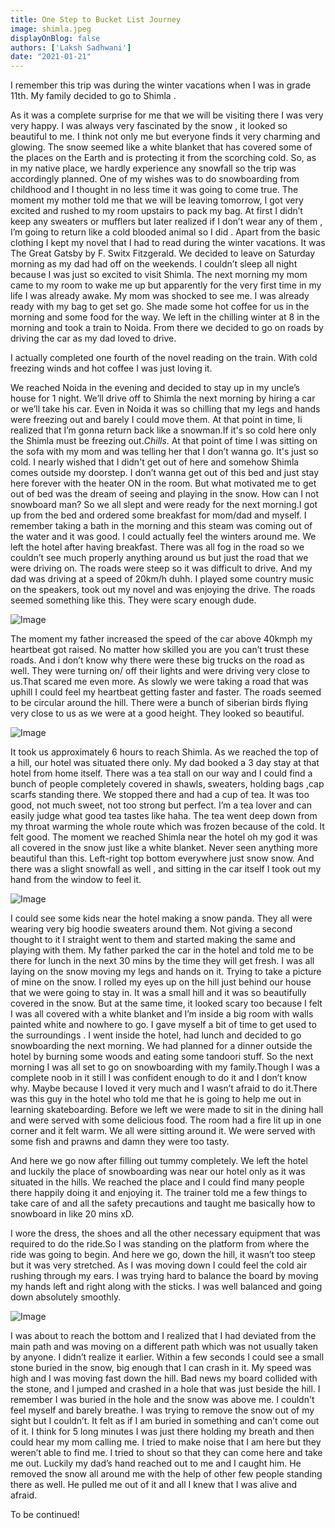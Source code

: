 ```yaml
---
title: One Step to Bucket List Journey
image: shimla.jpeg
displayOnBlog: false
authors: ['Laksh Sadhwani']
date: "2021-01-21"
---
```


I remember this trip was during the winter vacations when I was in grade 11th. My family decided to go to Shimla . 

As it was a complete surprise for me that we will be visiting there I was very very happy.  I was always very fascinated by the snow , it looked so beautiful to me. I think not only me but everyone finds it very charming and glowing. The snow seemed like a white blanket that has covered some of the places on the Earth and is protecting it from the scorching cold. So, as in my native place, we hardly experience any snowfall so the trip was accordingly planned. One of my wishes was to do snowboarding from childhood and I thought in no less time it was going to come true. The moment my mother told me that we will be leaving tomorrow,  I got very excited and rushed to my room upstairs to pack my bag. At first I didn’t keep any sweaters or mufflers but later realized if I don’t wear any of them , I’m going to return like a cold blooded animal so I did . Apart from the basic clothing I kept my novel that I had to read during the winter vacations. It was The Great Gatsby by F. Switx Fitzgerald. We decided to leave on Saturday morning as my dad had off on the weekends.  I couldn’t sleep all night because I was just so excited to visit Shimla. The next morning my mom came to my room to wake me up but apparently for the very first time in my life I was already awake. My mom was shocked to see me. I was already ready with my bag to get set go. She made some hot coffee for us in the morning and  some food for the way. We left in the chilling winter at 8 in the morning and took a train to Noida. From there we decided to go on roads by driving the car as my dad loved to drive.

I actually completed one fourth of the novel reading on the train. With cold freezing winds and hot coffee I was just loving it.

We reached Noida in the evening and decided to stay up in my uncle’s house for 1 night. We’ll drive off to Shimla the next morning by hiring a car or we’ll take his car. Even in Noida it was so chilling that my legs and hands were freezing out and barely I could move them. At that point in time, Ii realized that I’m gonna return back like a snowman.If it's so cold here only the Shimla must be freezing out.*Chills*. At that point of time I was sitting on the sofa with my mom and was telling her that I don’t wanna go. It's just so cold. I nearly wished that I didn't get out of here and somehow Shimla comes outside my doorstep. I don’t wanna get out of this bed and just stay here forever with the heater ON in the room. But what motivated me to get out of bed was the dream of seeing and playing in the snow. How can I not snowboard man?  So we all slept and were ready for the next morning.I got up from the bed and ordered some breakfast for mom/dad and myself. I remember taking a bath in the morning and this steam was coming out of the water and it was good. I could actually feel the winters around me. We left the hotel after having breakfast. There was all fog in the road so we couldn’t see much properly anything around us but just the road that we were driving on. The roads were steep so it was difficult to drive. And my dad was driving at a speed of 20km/h duhh. I played some country music on the speakers, took out my novel and was enjoying the drive. The roads seemed something like this. They were scary enough dude.

![Image](https://www.holidify.com/images/cmsuploads/compressed/23849787672_7578ec12e8_b_20190624181857.jpg)

The moment my father increased the speed of the car above 40kmph my heartbeat got raised. No matter how skilled you are you can’t trust these roads. And i don’t know  why there were these big trucks on the road as well. They were turning on/ off their lights and were driving very close to us.That scared me even more. As slowly we were taking a road that was uphill I could feel my heartbeat getting faster and faster. The roads seemed to be circular around the hill. There were a bunch of siberian birds flying very close to us as we were at a good height. They looked so beautiful.

![Image](https://www.cms.int/siberian-crane/sites/default/files/uploads/SiberianCrane/Flyway-conservation%2Bmaim-page.jpg)

It took us approximately 6 hours to reach Shimla. As we reached the top of a hill, our hotel was situated there only. My dad booked a 3 day stay at that hotel from home itself. There was a tea stall on our way and I could find a bunch of people completely covered in shawls, sweaters, holding bags ,cap scarfs standing there. We stopped there and had a cup of tea. It was too good, not much sweet, not too strong but perfect. I’m a tea lover and can easily judge what good tea tastes like haha. The tea went deep down from my throat warming the whole route which was frozen because of the cold. It felt good. The moment we reached Shimla near the hotel oh my god it was all covered in the snow just like a white blanket. Never seen anything more beautiful than this. Left-right top bottom everywhere just snow snow. And there was a slight snowfall as well , and sitting in the car itself I took out my hand from the window to feel it. 

![Image](https://blogmedia.dealerfire.com/wp-content/uploads/sites/388/2018/11/Happy-man-in-cold-car_b-300x165.jpg)

I could see some kids near the hotel making a snow panda. They all were wearing very big hoodie sweaters around them. Not giving a second thought to it I straight went to them and started making the same and playing with them. My father parked the car in the hotel and told me to be there for lunch in the next 30 mins by the time they will get fresh. I was all laying on the snow moving my legs and hands on it. Trying to take a picture of mine on the snow. I rolled my eyes up on the hill just behind our house that we were going to stay in. It was a small hill and it was so beautifully covered in the snow. But at the same time, it looked scary too because  I felt I was all covered with a white blanket and I’m inside a big room with walls painted white and nowhere to go. I gave myself a bit of time to get used to the surroundings . I went inside the hotel, had lunch and decided to go snowboarding the next morning. We had planned for a dinner outside the hotel by burning some woods and eating some tandoori stuff. So the next morning I was all set to go on snowboarding with my family.Though I was a complete noob in it still I was confident enough to do it and I don’t know why. Maybe because I loved it very much and I wasn’t afraid to do it.There was this guy in the hotel who told me that he is going to help me out in learning skateboarding.  Before we left we were made to sit in the dining hall and were served with some delicious food. The room had a fire lit up in one corner and it felt warm. We all were sitting around it. We were served with some fish and prawns and damn they were too tasty.

And here we go now after filling out tummy completely. We left the hotel and luckily the place of snowboarding was near our hotel only as it was situated in the hills. We reached the place and I could find many people there happily doing it and enjoying it. The trainer told me a few things to take care of and all the safety precautions and taught me basically how to snowboard in like 20 mins xD.

I wore the dress, the shoes and all the other necessary equipment that was required to do the ride.So I was standing on the platform from where the ride was going to begin. And here we go, down the hill, it wasn’t too steep but it was very stretched. As I was moving down I could feel the cold air rushing through my ears. I was trying hard to balance the board by moving my hands left and right along with the sticks. I was well balanced and going down absolutely smoothly. 

![Image](https://www.rei.com/dam/content_team_082817_18617_training_for_snowboarding.jpg)

I was about to reach the bottom and I realized that I had deviated from the main path and was moving on a different path which was not usually taken by anyone. I didn’t realize it earlier. Within a few seconds I could see a small stone buried in the snow, big enough that I can crash in it. My speed was high and I was moving fast down the hill. Bad news my board collided with the stone, and I jumped and crashed in a hole that was just beside the hill. I remember I was buried in the hole and the snow was above me. I couldn't feel myself and barely breathe. I was trying to remove the snow out of my sight but I couldn’t. It felt as if I am buried in something and can’t come out of it. I think for 5 long minutes I was just there holding my breath and then could hear my mom calling me. I tried to make noise that I am here but they weren’t able to find me. I tried to shout so that they can come here and take me out. Luckily my dad’s hand reached out to me and I caught him. He removed the snow all around me with the help of other few people standing there as well. He pulled me out of it and all I knew that I was alive and afraid. 

To be continued!